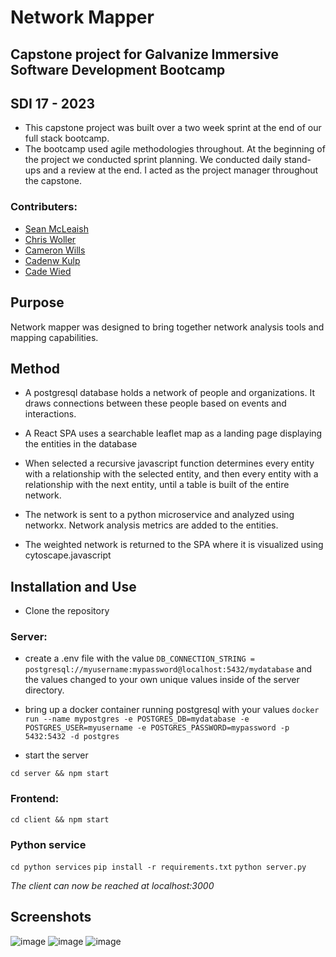# Network Mapper
 
## Capstone project for Galvanize Immersive Software Development Bootcamp
## SDI 17 - 2023

* This capstone project was built over a two week sprint at the end of our full stack bootcamp. 
* The bootcamp used agile methodologies throughout. At the beginning of the project we conducted sprint planning. We conducted daily stand-ups and a review at the end. I acted as the project manager throughout the capstone.

### Contributers:

* [Sean McLeaish](https://github.com/SMcLeaish/)
* [Chris Woller](https://github.com/WollerChris)
* [Cameron Wills](https://github.com/CTWills)
* [Cadenw Kulp](https://github.com/cadensstudio)
* [Cade Wied](https://github.com/Cade3031)

## Purpose

Network mapper was designed to bring together network analysis tools and mapping capabilities. 

## Method

* A postgresql database holds a network of people and organizations. It draws connections between these people based on events and interactions. 

* A React SPA uses a searchable leaflet map as a landing page displaying the entities in the database

* When selected a recursive javascript function determines every entity with a relationship with the selected entity, and then every entity with a relationship with the next entity, until a table is built of the entire network.

* The network is sent to a python microservice and analyzed using networkx. Network analysis metrics are added to the entities. 

* The weighted network is returned to the SPA where it is visualized using cytoscape.javascript

## Installation and Use

* Clone the repository

### Server: 
* create a .env file with the value
`DB_CONNECTION_STRING = postgresql://myusername:mypassword@localhost:5432/mydatabase`
and the values changed to your own unique values inside of the server directory.

* bring up a docker container running postgresql with your values
`docker run --name mypostgres -e POSTGRES_DB=mydatabase -e POSTGRES_USER=myusername -e POSTGRES_PASSWORD=mypassword -p 5432:5432 -d postgres`

* start the server 

`cd server && npm start`

### Frontend:

`cd client && npm start`

### Python service

`cd python services`
`pip install -r requirements.txt`
`python server.py`

*The client can now be reached at localhost:3000*

## Screenshots
![image](https://github.com/SMcLeaish/network-mapper/assets/125446030/5339e4de-c273-4726-9c72-5badf87a395b)
![image](https://github.com/SMcLeaish/network-mapper/assets/125446030/ae657c15-01be-414b-81ed-30589cea617a)
![image](https://github.com/SMcLeaish/network-mapper/assets/125446030/66e4fb91-35d7-4cea-a1a0-ae64e3bc215a)



